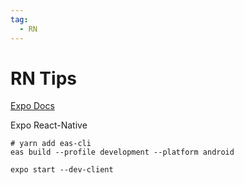 ```yaml
---
tag: 
  - RN
---
```

# RN Tips

[Expo Docs](https://docs.expo.dev/)

Expo React-Native

```shell
# yarn add eas-cli
eas build --profile development --platform android

expo start --dev-client
```

